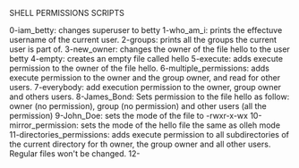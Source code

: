 SHELL PERMISSIONS SCRIPTS

0-iam_betty: changes superuser to betty
1-who_am_i: prints the effectuve username of the current user.
2-groups: prints all the groups the current user is part of.
3-new_owner: changes the owner of the file hello to the user betty
4-empty: creates an empty file called hello
5-execute: adds execute permission to the owner of the file hello.
6-multiple_permissions: adds execute permission to the owner and the group owner, and read for other users.
7-everybody: add execution permission to the owner, group owner and others users.
8-James_Bond: Sets permission to the file hello as follow: owner (no permission), group (no permission) and other users (all the permission)
9-John_Doe: sets the mode of the file to -rwxr-x-wx
10-mirror_permission: sets the mode of the hello file the same as olleh mode
11-directories_permissions: adds execute permission to all subdirectories of the current directory for th owner, the group owner and all other users. Regular files won't be changed.
12-
